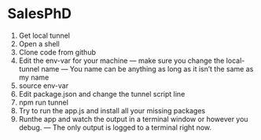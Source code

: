 # SalesPhD
1.  Get local tunnel 
2. Open a shell
3.  Clone code from github
4. Edit the env-var for your machine — make sure you change the local-tunnel name — You name can be anything as long as it isn’t the same as my name
5. source env-var
6. Edit package.json and change the tunnel script line 
7.  npm run tunnel 
8.  Try to run the app.js and install all your missing packages
9.  Runthe app and watch the output in a terminal window or however you debug. — The only output is logged to a terminal right now.
